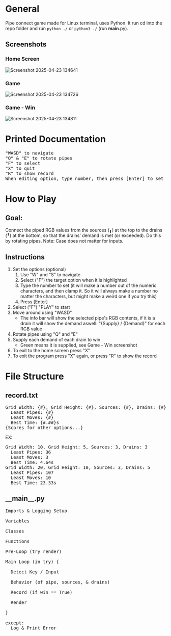 # General

Pipe connect game made for Linux terminal, uses Python. It run cd into the repo folder and run `python ./` or `python3 ./` (run __main__.py).

## Screenshots
### Home Screen
![Screenshot 2025-04-23 134641](https://github.com/user-attachments/assets/e6ac81c8-c00d-47ba-a8e3-fee8da091fb4)
### Game
![Screenshot 2025-04-23 134726](https://github.com/user-attachments/assets/f823eab4-08a4-4494-94b2-a4d2d604c1c2)
### Game - Win
![Screenshot 2025-04-23 134811](https://github.com/user-attachments/assets/07470e81-9af9-4126-bd47-f07ecdb45ef0)

# Printed Documentation

<pre style="overflow-x: scroll;">
"WASD" to navigate
"Q" & "E" to rotate pipes
"F" to select
"X" to quit
"R" to show record
When editing option, type number, then press [Enter] to set
</pre>

# How to Play

## Goal:

Connect the piped RGB values from the sources (╻) at the top to the drains (╹) at the bottom, so that the drains' demand is met (or exceeded). Do this by rotating pipes. Note: Case does not matter for inputs.

## Instructions

1. Set the options (optional)
    1. Use "W" and "S" to navigate
    2. Select ("F") the target option when it is highlighted
    3. Type the number to set (it will make a number out of the numeric characters, and then clamp it. So it will always make a number no matter the characters, but might make a weird one if you try this)
    4. Press \[Enter\]
2. Select ("F") "PLAY" to start
3. Move around using "WASD"
    * The info bar will show the selected pipe's RGB contents, if it is a drain it will show the demand aswell: "{Supply} / {Demand}" for each RGB value
4. Rotate pipes using "Q" and "E"
5. Supply each demand of each drain to win
    * Green means it is supplied, see Game - Win screenshot
6. To exit to the home screen press "X"
7. To exit the program press "X" again, or press "R" to show the record

# File Structure

## record.txt

<pre style="overflow-x: scroll;">
Grid Width: {#}, Grid Height: {#}, Sources: {#}, Drains: {#}
  Least Pipes: {#}
  Least Moves: {#}
  Best Time: {#.##}s
{Scores for other options...}
</pre>

EX:

<pre style="overflow-x: scroll;">
Grid Width: 10, Grid Height: 5, Sources: 3, Drains: 3
  Least Pipes: 36
  Least Moves: 3
  Best Time: 4.64s
Grid Width: 20, Grid Height: 10, Sources: 3, Drains: 5
  Least Pipes: 107
  Least Moves: 10
  Best Time: 23.33s
</pre>

## \_\_main\_\_.py

<pre style="overflow-x: scroll;">
Imports & Logging Setup

Variables

Classes

Functions

Pre-Loop (try render)

Main Loop (in try) {
  
  Detect Key / Input
  
  Behavior (of pipe, sources, & drains)
  
  Record (if win == True)
  
  Render
  
}

except:
  Log & Print Error
</pre>
